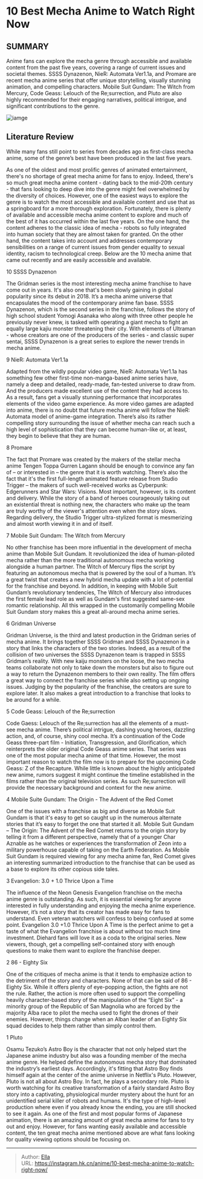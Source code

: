 # 10 Best Mecha Anime to Watch Right Now


## SUMMARY 


 Anime fans can explore the mecha genre through accessible and available content from the past five years, covering a range of current issues and societal themes. 
 SSSS Dynazenon, NieR: Automata Ver1.1a, and Promare are recent mecha anime series that offer unique storytelling, visually stunning animation, and compelling characters. 
 Mobile Suit Gundam: The Witch from Mercury, Code Geass: Lelouch of the Re;surrection, and Pluto are also highly recommended for their engaging narratives, political intrigue, and significant contributions to the genre. 

![iamge](https://static1.srcdn.com/wordpress/wp-content/uploads/2023/11/best-mecha-anime-to-see-now.jpg)

## Literature Review

While many fans still point to series from decades ago as first-class mecha anime, some of the genre’s best have been produced in the last five years.




As one of the oldest and most prolific genres of animated entertainment, there&#39;s no shortage of great mecha anime for fans to enjoy. Indeed, there&#39;s so much great mecha anime content - dating back to the mid-20th century - that fans looking to deep dive into the genre might feel overwhelmed by the diversity of choices. However, one of the easiest ways to explore the genre is to watch the most accessible and available content and use that as a springboard for a more thorough exploration.
Fortunately, there is plenty of available and accessible mecha anime content to explore and much of the best of it has occurred within the last five years. On the one hand, the content adheres to the classic idea of mecha - robots so fully integrated into human society that they are almost taken for granted. On the other hand, the content takes into account and addresses contemporary sensibilities on a range of current issues from gender equality to sexual identity, racism to technological creep. Below are the 10 mecha anime that came out recently and are easily accessible and available.









 








 10  SSSS Dynazenon 
        

The Gridman series is the most interesting mecha anime franchise to have come out in years. It&#39;s also one that&#39;s been slowly gaining in global popularity since its debut in 2018. It’s a mecha anime universe that encapsulates the mood of the contemporary anime fan base. SSSS Dynazenon, which is the second series in the franchise, follows the story of high school student Yomogi Asanaka who along with three other people he previously never knew, is tasked with operating a giant mecha to fight an equally large kajiu monster threatening their city. With elements of Ultraman - whose creators are one of the producers of the series - and classic super sentai, SSSS Dynazenon is a great series to explore the newer trends in mecha anime.





 9  NieR: Automata Ver1.1a 
        

Adapted from the wildly popular video game, NieR: Automata Ver1.1a has something few other first-time non-manga-based anime series have, namely a deep and detailed, ready-made, fan-tested universe to draw from. And the producers made excellent use of the content they had access to. As a result, fans get a visually stunning performance that incorporates elements of the video game experience. As more video games are adapted into anime, there is no doubt that future mecha anime will follow the NieR: Automata model of anime-game integration. There’s also its rather compelling story surrounding the issue of whether mecha can reach such a high level of sophistication that they can become human-like or, at least, they begin to believe that they are human.





 8  Promare 
        

The fact that Promare was created by the makers of the stellar mecha anime Tengen Toppa Gurren Lagann should be enough to convince any fan of – or interested in – the genre that it is worth watching. There’s also the fact that it&#39;s the first full-length animated feature release from Studio Trigger – the makers of such well-received works as Cyberpunk: Edgerunners and Star Wars: Visions. Most important, however, is its content and delivery. While the story of a band of heroes courageously taking out an existential threat is nothing new, the characters who make up the team are truly worthy of the viewer&#39;s attention even when the story slows. Regarding delivery, the Studio Trigger ultra-stylized format is mesmerizing and almost worth viewing it in and of itself.





 7  Mobile Suit Gundam: The Witch from Mercury 
        

No other franchise has been more influential in the development of mecha anime than Mobile Suit Gundam. It revolutionized the idea of human-piloted mecha rather than the more traditional autonomous mecha working alongside a human partner. The Witch of Mercury flips the script by featuring an autonomous mecha that is powered by the soul of a human. It’s a great twist that creates a new hybrid mecha update with a lot of potential for the franchise and beyond. In addition, in keeping with Mobile Suit Gundam’s revolutionary tendencies, The Witch of Mercury also introduces the first female lead role as well as Gundam&#39;s first suggested same-sex romantic relationship. All this wrapped in the customarily compelling Mobile Suit Gundam story makes this a great all-around mecha anime series.





 6  Gridman Universe 
        

Gridman Universe, is the third and latest production in the Gridman series of mecha anime. It brings together SSSS Gridman and SSSS Dynazenon in a story that links the characters of the two stories. Indeed, as a result of the collision of two universes the SSSS Dynazenon team is trapped in SSSS Gridman’s reality. With new kaiju monsters on the loose, the two mecha teams collaborate not only to take down the monsters but also to figure out a way to return the Dynazenon members to their own reality. The film offers a great way to connect the franchise series while also setting up ongoing issues. Judging by the popularity of the franchise, the creators are sure to explore later. It also makes a great introduction to a franchise that looks to be around for a while.





 5  Code Geass: Lelouch of the Re;surrection 
        

Code Gaess: Lelouch of the Re;surrection has all the elements of a must-see mecha anime. There’s political intrigue, dashing young heroes, dazzling action, and, of course, shiny cool mecha. It’s a continuation of the Code Geass three-part film - Initiation, Transgression, and Glorification, which reinterprets the older original Code Geass anime series. That series was one of the most popular mecha anime of that time. However, the most important reason to watch the film now is to prepare for the upcoming Code Geass: Z of the Recapture. While little is known about the highly anticipated new anime, rumors suggest it might continue the timeline established in the films rather than the original television series. As such Re;surrection will provide the necessary background and context for the new anime.





 4  Mobile Suite Gundam: The Origin - The Advent of the Red Comet 
        

One of the issues with a franchise as big and diverse as Mobile Suit Gundam is that it&#39;s easy to get so caught up in the numerous alternate stories that it’s easy to forget the one that started it all. Mobile Suit Gundam – The Origin: The Advent of the Red Comet returns to the origin story by telling it from a different perspective, namely that of a younger Char Aznable as he watches or experiences the transformation of Zeon into a military powerhouse capable of taking on the Earth Federation. As Mobile Suit Gundam is required viewing for any mecha anime fan, Red Comet gives an interesting summarized introduction to the franchise that can be used as a base to explore its other copious side tales.





 3  Evangelion: 3.0 &#43; 1.0 Thrice Upon a Time 
        

The influence of the Neon Genesis Evangelion franchise on the mecha anime genre is outstanding. As such, it is essential viewing for anyone interested in fully understanding and enjoying the mecha anime experience. However, it’s not a story that its creator has made easy for fans to understand. Even veteran watchers will confess to being confused at some point. Evangelion 3.0 &#43;1.0 Thrice Upon A Time is the perfect anime to get a taste of what the Evangelion franchise is about without too much time investment. Diehard fans will love it as a coda to the original series. New viewers, though, get a compelling self-contained story with enough questions to make them want to explore the franchise deeper.





 2  86 - Eighty Six 
        

One of the critiques of mecha anime is that it tends to emphasize action to the detriment of the story and characters. None of that can be said of 86 - Eighty Six. While it offers plenty of eye-popping action, the fights are not the rule. Rather, the action is more often used to support the compelling heavily character-based story of the manipulation of the “Eight Six” - a minority group of the Republic of San Magnolia who are forced by the majority Alba race to pilot the mecha used to fight the drones of their enemies. However, things change when an Alban leader of an Eighty Six squad decides to help them rather than simply control them.





 1  Pluto 
        

Osamu Tezuko’s Astro Boy is the character that not only helped start the Japanese anime industry but also was a founding member of the mecha anime genre. He helped define the autonomous mecha story that dominated the industry’s earliest days. Accordingly, it&#39;s fitting that Astro Boy finds himself again at the center of the anime universe in Netflix&#39;s Pluto. However, Pluto is not all about Astro Boy. In fact, he plays a secondary role. Pluto is worth watching for its creative transformation of a fairly standard Astro Boy story into a captivating, physiological murder mystery about the hunt for an unidentified serial killer of robots and humans. It&#39;s the type of high-level production where even if you already know the ending, you are still shocked to see it again.
As one of the first and most popular forms of Japanese animation, there is an amazing amount of great mecha anime for fans to try out and enjoy. However, for fans wanting easily available and accessible content, the ten great mecha anime mentioned above are what fans looking for quality viewing options should be focusing on.

---

> Author: [Ella](https://instagram.hk.cn/)  
> URL: https://instagram.hk.cn/anime/10-best-mecha-anime-to-watch-right-now/  

